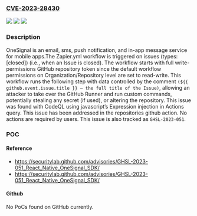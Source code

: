 ### [CVE-2023-28430](https://cve.mitre.org/cgi-bin/cvename.cgi?name=CVE-2023-28430)
![](https://img.shields.io/static/v1?label=Product&message=react-native-onesignal&color=blue)
![](https://img.shields.io/static/v1?label=Version&message=%3D%20%3C%204.5.1%20&color=brighgreen)
![](https://img.shields.io/static/v1?label=Vulnerability&message=CWE-77%3A%20Improper%20Neutralization%20of%20Special%20Elements%20used%20in%20a%20Command%20('Command%20Injection')&color=brighgreen)

### Description

OneSignal is an email, sms, push notification, and in-app message service for mobile apps.The Zapier.yml workflow is triggered on issues (types: [closed]) (i.e., when an Issue is closed). The workflow starts with full write-permissions GitHub repository token since the default workflow permissions on Organization/Repository level are set to read-write. This workflow runs the following step with data controlled by the comment `(${{ github.event.issue.title }} – the full title of the Issue)`, allowing an attacker to take over the GitHub Runner and run custom commands, potentially stealing any secret (if used), or altering the repository. This issue was found with CodeQL using javascript’s Expression injection in Actions query. This issue has been addressed in the repositories github action. No actions are required by users. This issue is also tracked as `GHSL-2023-051`.

### POC

#### Reference
- https://securitylab.github.com/advisories/GHSL-2023-051_React_Native_OneSignal_SDK/
- https://securitylab.github.com/advisories/GHSL-2023-051_React_Native_OneSignal_SDK/

#### Github
No PoCs found on GitHub currently.

